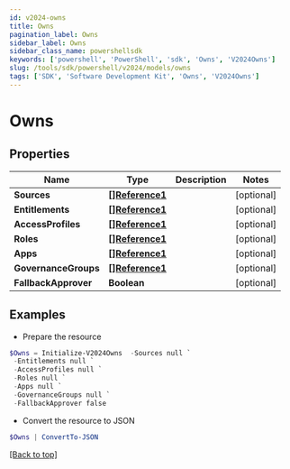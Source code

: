 ```yaml
---
id: v2024-owns
title: Owns
pagination_label: Owns
sidebar_label: Owns
sidebar_class_name: powershellsdk
keywords: ['powershell', 'PowerShell', 'sdk', 'Owns', 'V2024Owns']
slug: /tools/sdk/powershell/v2024/models/owns
tags: ['SDK', 'Software Development Kit', 'Owns', 'V2024Owns']
---
```


# Owns

## Properties

| Name | Type | Description | Notes |
| --- | --- | --- | --- |
| **Sources** | [**[]Reference1**](reference1) |  | [optional] |
| **Entitlements** | [**[]Reference1**](reference1) |  | [optional] |
| **AccessProfiles** | [**[]Reference1**](reference1) |  | [optional] |
| **Roles** | [**[]Reference1**](reference1) |  | [optional] |
| **Apps** | [**[]Reference1**](reference1) |  | [optional] |
| **GovernanceGroups** | [**[]Reference1**](reference1) |  | [optional] |
| **FallbackApprover** | **Boolean** |  | [optional] |

## Examples

- Prepare the resource

```powershell
$Owns = Initialize-V2024Owns  -Sources null `
 -Entitlements null `
 -AccessProfiles null `
 -Roles null `
 -Apps null `
 -GovernanceGroups null `
 -FallbackApprover false
```

- Convert the resource to JSON

```powershell
$Owns | ConvertTo-JSON
```

[[Back to top]](#)
